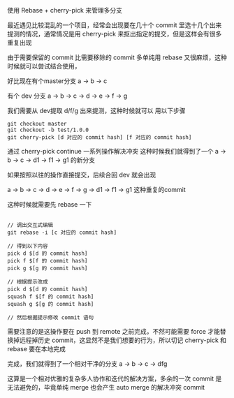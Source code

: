 使用 Rebase + cherry-pick 来管理多分支

最近遇见比较混乱的一个项目，经常会出现要在几十个 commit 里选十几个出来提测的情况，通常情况是用 cherry-pick 来抠出指定的提交，但是这样会有很多重复出现

由于需要保留的 commit 比需要移除的 commit 多单纯用 rebase 又很麻烦，这种时候就可以尝试结合使用，

好比现在有个master分支 a -> b -> c

有个 dev 分支 a -> b -> c -> d -> e -> f -> g

我们需要从 dev提取 d/f/g 出来提测，这种时候就可以 用以下步骤

```
git checkout master
git checkout -b test/1.0.0
git cherry-pick [d 对应的 commit hash] [f 对应的 commit hash]

```
通过 cherry-pick continue 一系列操作解决冲突
这种时候我们就得到了一个 a -> b -> c -> d1 -> f1 -> g1 的新分支

如果按照以往的操作直接提交，后续合回 dev 就会出现

a -> b -> c -> d -> e -> f -> g -> d1 -> f1 -> g1 这种重复的commit


这种时候就需要先 rebase 一下

```

// 调出交互式编辑
git rebase -i [c 对应的 commit hash]

// 得到以下内容
pick d $[d 的 commit hash]
pick f $[f 的 commit hash] 
pick g $[g 的 commit hash]

// 根据提示改成
pick d $[d 的 commit hash]
squash f $[f 的 commit hash] 
squash g $[g 的 commit hash]

// 然后根据提示修改 commit 语句
```

需要注意的是这操作要在 push 到 remote 之前完成，不然可能需要 force 才能替换掉远程掉历史 commit，这显然不是我们想要的行为，所以切记 cherry-pick 和 rebase 要在本地完成

完成，我们就得到了一个相对干净的分支 a -> b -> c -> dfg 

这算是一个相对优雅的复杂多人协作和迭代的解决方案，多余的一次 commit 是无法避免的，毕竟单纯 merge 也会产生 auto merge 的解决冲突 commit